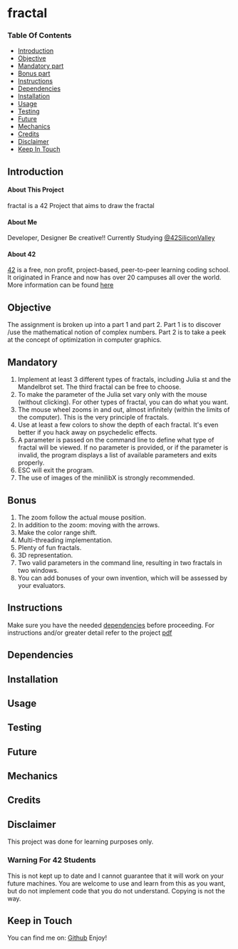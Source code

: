 # fractal

### Table Of Contents
* [Introduction](#introduction)
* [Objective](#objective)
* [Mandatory part](#mandatory)
* [Bonus part](#bonus)
* [Instructions](#instructions)
* [Dependencies](#dependencies)
* [Installation](#installation)
* [Usage](#usage)
* [Testing](#testing) 
* [Future](#future)
* [Mechanics](#mechanics)
* [Credits](#credits)
* [Disclaimer](#disclaimer)
* [Keep In Touch](#keep-in-touch)

## Introduction  

#### About This Project
fractal is a 42 Project that aims to draw the fractal

#### About Me
Developer, Designer Be creative!! Currently Studying [@42SiliconValley][42]

#### About 42  
[42][42] is a free, non profit, project-based, peer-to-peer learning coding school. It originated in France and now has over 20 campuses all over the world. More information can be found [here][42] 

## Objective  
The assignment is broken up into a part 1 and part 2. Part 1 is to discover /use the mathematical notion of complex numbers. Part 2 is to take a peek at the concept of optimization in computer graphics.

## Mandatory
1. Implement at least 3 different types of fractals, including Julia st and the Mandelbrot set. The third fractal can be free to choose.
2. To make the parameter of the Julia set vary only with the mouse (without clicking). For other types of fractal, you can do what you want.
3. The mouse wheel zooms in and out, almost infinitely (within the limits of the computer). This is the very principle of fractals.
4. Use at least a few colors to show the depth of each fractal. It's even better if you hack away on psychedelic effects.
5. A parameter is passed on the command line to define what type of fractal will be viewed. If no parameter is provided, or if the parameter is invalid, the program displays a list of available parameters and exits properly.
6. ESC will exit the program.
7. The use of images of the minilibX is strongly recommended.
## Bonus
1. The zoom follow the actual mouse position.
2. In addition to the zoom: moving with the arrows.
3. Make the color range shift.
4. Multi-threading implementation.
5. Plenty of fun fractals.
6. 3D representation.
7. Two valid parameters in the command line, resulting in two fractals in two windows.
8. You can add bonuses of your own invention, which will be assessed by your evaluators.
## Instructions
Make sure you have the needed [dependencies](#dependencies) before proceeding.
For instructions and/or greater detail refer to the project [pdf][pdf]

## Dependencies  


## Installation


## Usage  


## Testing  


## Future

## Mechanics  

## Credits  


## Disclaimer

This project was done for learning purposes only.

### Warning For 42 Students

This is not kept up to date and I cannot guarantee that it will work on your future machines. You are welcome to use and learn from this as you want, but do not implement code that you do not understand. Copying is not the way. 

## Keep in Touch

You can find me on:
[Github][kosehy]
Enjoy!

[42]: http://42.us.org "42 USA"
[pdf]: https://github.com/kosehy/numpy_rush/blob/master/numpy.en.pdf

[kosehy]: https://github.com/kosehy
